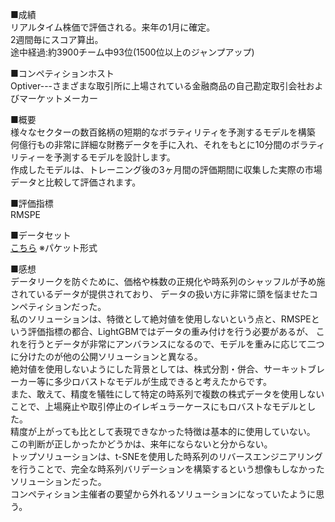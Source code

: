 
■成績  
リアルタイム株価で評価される。来年の1月に確定。  
2週間毎にスコア算出。  
途中経過:約3900チーム中93位(1500位以上のジャンプアップ)  

■コンペティションホスト  
Optiver---さまざまな取引所に上場されている金融商品の自己勘定取引会社およびマーケットメーカー

■概要  
様々なセクターの数百銘柄の短期的なボラティリティを予測するモデルを構築  
何億行もの非常に詳細な財務データを手に入れ、それをもとに10分間のボラティリティーを予測するモデルを設計します。  
作成したモデルは、トレーニング後の3ヶ月間の評価期間に収集した実際の市場データと比較して評価されます。

■評価指標  
RMSPE  

■データセット  
[こちら](https://www.kaggle.com/c/optiver-realized-volatility-prediction/data) ※パケット形式

■感想  
データリークを防ぐために、価格や株数の正規化や時系列のシャッフルが予め施されているデータが提供されており、
データの扱い方に非常に頭を悩ませたコンペティションだった。  
私のソリューションは、特徴として絶対値を使用しないという点と、RMSPEという評価指標の都合、LightGBMではデータの重み付けを行う必要があるが、
これを行うとデータが非常にアンバランスになるので、モデルを重みに応じて二つに分けたのが他の公開ソリューションと異なる。  
絶対値を使用しないようにした背景としては、株式分割・併合、サーキットブレーカー等に多少ロバストなモデルが生成できると考えたからです。  
また、敢えて、精度を犠牲にして特定の時系列で複数の株式データを使用しないことで、上場廃止や取引停止のイレギュラーケースにもロバストなモデルとした。  
精度が上がっても比として表現できなかった特徴は基本的に使用していない。  
この判断が正しかったかどうかは、来年にならないと分からない。  
トップソリューションは、t-SNEを使用した時系列のリバースエンジニアリングを行うことで、完全な時系列バリデーションを構築するという想像もしなかったソリューションだった。   
コンペティション主催者の要望から外れるソリューションになっていたように思う。  



